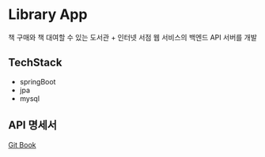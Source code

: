 # Library App
책 구매와 책 대여할 수 있는 도서관 + 인터넷 서점 웹 서비스의 백엔드 API 서버를 개발

## TechStack
- springBoot
- jpa
- mysql

## API 명세서
[Git Book](https://ajang.gitbook.io/ajang/)

